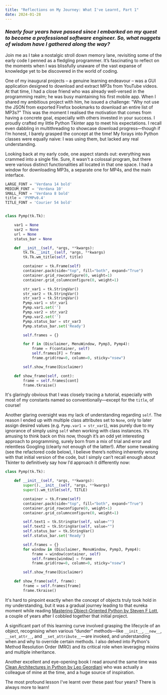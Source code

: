 ```yaml
---
title: "Reflections on My Journey: What I've Learnt, Part 1"
date: 2024-01-28
---
```


### _Nearly four years have passed since I embarked on my quest to become a professional software engineer. So, what nuggets of wisdom have I gathered along the way?_

Join me as I take a nostalgic stroll down memory lane, revisiting some of the early code I penned as a fledgling programmer. It’s fascinating to reflect on the moments when I was blissfully unaware of the vast expanse of knowledge yet to be discovered in the world of coding.

One of my inaugural projects – a genuine learning endeavour – was a GUI application designed to download and extract MP3s from YouTube videos. At that time, I had a close friend who was already well-versed in the programming realm; he was busy maintaining his first mobile app. When I shared my ambitious project with him, he issued a challenge: "Why not use the JSON from exported Firefox bookmarks to download an entire list of MP3s?" This was the moment I realised the motivation that comes from having a concrete goal, especially with others invested in your success. I proudly crafted my little Python Tkinter app to meet his expectations. I recall even dabbling in multithreading to showcase download progress—though if I’m honest, I barely grasped the concept at the time! My forays into Python classes were equally naive: I was using them, but lacked any real understanding.

Looking back at my early code, one aspect stands out: everything was crammed into a single file. Sure, it wasn't a colossal program, but there were various distinct functionalities all located in that one space. I had a window for downloading MP3s, a separate one for MP4s, and the main interface.

```python
LARGE_FONT = 'Verdana 14 bold'
MEDIUM_FONT = 'Verdana 10'
SMALL_FONT = 'Verdana 8 bold'
title = 'PYMPv0.4'
TITLE_FONT = 'Courier 54 bold'


class Pymp(tk.Tk):

    var1 = None
    var2 = None
    url = None
    status_bar = None

    def __init__(self, *args, **kwargs):
        tk.Tk.__init__(self, *args, **kwargs)
        tk.Tk.wm_title(self, title)

        container = tk.Frame(self)
        container.pack(side="top", fill="both", expand="True")
        container.grid_rowconfigure(0, weight=1)
        container.grid_columnconfigure(0, weight=1)

        str_var1 = tk.StringVar()
        str_var2 = tk.StringVar()
        str_var3 = tk.StringVar()
        Pymp.var1 = str_var1
        Pymp.var1.set('')
        Pymp.var2 = str_var2
        Pymp.var2.set('')
        Pymp.status_bar = str_var3
        Pymp.status_bar.set('Ready')

        self.frames = {}

        for F in (Disclaimer, MenuWindow, Pymp3, Pymp4):
            frame = F(container, self)
            self.frames[F] = frame
            frame.grid(row=0, column=0, sticky="nsew")

        self.show_frame(Disclaimer)

    def show_frame(self, cont):
        frame = self.frames[cont]
        frame.tkraise()
```

It's glaringly obvious that I was closely tracing a tutorial, especially with most of my constants named so conventionally—except for the `title`, of course!

Another glaring oversight was my lack of understanding regarding `self`. The reason I ended up with multiple class attributes set to `None`, only to later assign desired values (e.g. `Pymp.var1 = str_var1`), was purely due to my ignorance of simply using `self` when working with class instances. It’s amusing to think back on this now, though it’s an odd yet interesting approach to programming, surely born from a mix of trial and error and relentless Googling (clearly not enough of the latter!). After some tweaking (see the refactored code below), I believe there’s nothing inherently wrong with that initial version of the code, but I simply can’t recall enough about Tkinter to definitively say how I’d approach it differently now:

```python
class Pymp(tk.Tk):

    def __init__(self, *args, **kwargs):
        super().__init__(self, *args, **kwargs)
        super().wm_title(self, TITLE)

        container = tk.Frame(self)
        container.pack(side="top", fill="both", expand="True")
        container.grid_rowconfigure(0, weight=1)
        container.grid_columnconfigure(0, weight=1)

        self.text1 = tk.StringVar(self, value="")
        self.text2 = tk.StringVar(self, value="")
        self.status_bar = tk.StringVar()
        self.status_bar.set('Ready')

        self.frames = {}
        for window in (Disclaimer, MenuWindow, Pymp3, Pymp4):
            frame = window(container, self)
            self.frames[window] = frame
            frame.grid(row=0, column=0, sticky="nsew")

        self.show_frame(Disclaimer)

    def show_frame(self, frame):
        frame = self.frames[frame]
        frame.tkraise()
```

It's hard to pinpoint exactly when the concept of objects truly took hold in my understanding, but it was a gradual journey leading to that eureka moment while reading [Mastering Object-Oriented Python by Steven F Lott](https://www.amazon.com/Mastering-Object-oriented-Python-Steven-Lott/dp/1783280972), a couple of years after I cobbled together that initial project.

A significant part of this learning curve involved grasping the lifecycle of an object, recognising when various “dunder” methods—like `__init__`, `__new__`, `__set_attr__`, and `__set_attribute__`—are invoked, and understanding when and why to override certain methods. I also delved into Python's Method Resolution Order (MRO) and its critical role when leveraging mixins and multiple inheritance.

Another excellent and eye-opening book I read around the same time was [Clean Architectures in Python by Leo Geordiani](https://leanpub.com/clean-architectures-in-python) who was actually a colleague of mine at the time, and a huge source of inspiration.

The most profound lesson I've learnt over these past four years? There is always more to learn!
